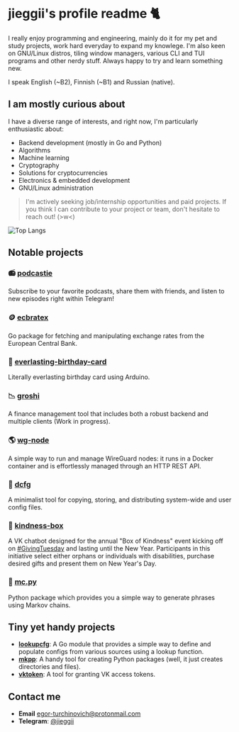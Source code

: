 # jieggii's profile readme 🐈 

I really enjoy programming and engineering, mainly do it for my pet and study projects, work hard everyday to expand my knowlege. I'm also keen on GNU/Linux distros, tiling window managers, various CLI and TUI programs and other nerdy stuff. Always happy to try and learn something new.

I speak English (~B2), Finnish (~B1) and Russian (native).

## I am mostly curious about
I have a diverse range of interests, and right now, I'm particularly enthusiastic about:

- Backend development (mostly in Go and Python)
- Algorithms
- Machine learning
- Cryptography
- Solutions for cryptocurrencies
- Electronics & embedded development
- GNU/Linux administration

> I'm actively seeking job/internship opportunities and paid projects. If you think I can contribute to your project or team, don't hesitate to reach out! (>w<)

![Top Langs](https://github-readme-stats.vercel.app/api/top-langs/?username=jieggii&layout=compact)

## Notable projects
### 📻 **[podcastie](https://github.com/jieggii/podcastie)**
Subscribe to your favorite podcasts, share them with friends, and listen to new episodes right within Telegram!

###  🪙 **[ecbratex](https://github.com/jieggii/ecbratex)**
Go package for fetching and manipulating exchange rates from the European Central Bank. 

### 🎂 **[everlasting-birthday-card](https://github.com/jieggii/everlasting-birthday-card)**
Literally everlasting birthday card using Arduino. 

### 📉 **[groshi](https://github.com/groshi-project)**
A finance management tool that includes both a robust backend and multiple clients (Work in progress).

### 🌎 **[wg-node](https://github.com/jieggii/wg-node)**
A simple way to run and manage WireGuard nodes: it runs in a Docker container and is effortlessly managed through an HTTP REST API.

### 📂 **[dcfg](https://github.com/jieggii/dcfg)**
A minimalist tool for copying, storing, and distributing system-wide and user config files.

### 💝 **[kindness-box](https://github.com/jieggii/kindness-box)**
A VK chatbot designed for the annual "Box of Kindness" event kicking off on [#GivingTuesday](https://www.givingtuesday.org/) and lasting until the New Year. Participants in this initiative select either orphans or individuals with disabilities, purchase desired gifts and present them on New Year's Day.

### 📝 **[mc.py](https://github.com/jieggii/mc.py)**
Python package which provides you a simple way to generate phrases using Markov chains.

## Tiny yet handy projects
- **[lookupcfg](https://github.com/jieggii/lookupcfg)**: A Go module that provides a simple way to define and populate configs from various sources using a lookup function.
- **[mkpp](https://github.com/jieggii/mkpp)**: A handy tool for creating Python packages (well, it just creates directories and files).
- **[vktoken](https://github.com/jieggii/vktoken)**: A tool for granting VK access tokens.

## Contact me
- **Email** [egor-turchinovich@protonmail.com](mailto:egor-turchinovich@protonmail.com)
- **Telegram**: [@jieggii](https://jieggii.t.me)
